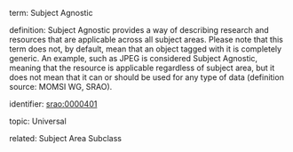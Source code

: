 term: Subject Agnostic

definition: Subject Agnostic provides a way of describing research and resources that are applicable across all subject areas. Please note that this term does not, by default, mean that an object tagged with it is completely generic. An example, such as JPEG is considered Subject Agnostic, meaning that the resource is applicable regardless of subject area, but it does not mean that it can or should be used for any type of data (definition source: MOMSI WG, SRAO).

identifier: [srao:0000401](https://bioregistry.io/srao:0000401)

topic: Universal

related: Subject Area Subclass